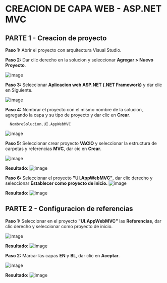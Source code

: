 # CREACION DE CAPA WEB - ASP.NET MVC
## PARTE 1 - Creacion de proyecto

**Paso 1:** Abrir el proyecto con arquitectura Visual Studio.

**Paso 2:** Dar clic derecho en la solucion y seleccionar **Agregar > Nuevo Proyecto**.

![image](https://github.com/user-attachments/assets/16fa0adf-2c8b-4c25-8f7f-e50a3f51c500)

**Paso 3:** Seleccionar **Aplicacion web ASP.NET (.NET Framework)** y dar clic en Siguiente.

![image](https://github.com/user-attachments/assets/60b2fac4-bdee-4c71-9da8-923644d682ce)


**Paso 4:** Nombrar el proyecto con el mismo nombre de la solucion, agregando la capa y su tipo de proyecto y dar clic en **Crear**.
```
  NombreSolucion.UI.AppWebMVC
```
![image](https://github.com/user-attachments/assets/5db9291f-20cd-466d-9ba0-1891bf3eb29d)


**Paso 5:** Seleccionar crear proyecto **VACIO** y seleccionar la estructura de carpetas y referencias **MVC**, dar cic en **Crear**.

![image](https://github.com/user-attachments/assets/429dd948-e2fd-4d8d-a530-19138952b1f3)

**Resultado:**
![image](https://github.com/user-attachments/assets/b7a39b93-9294-40aa-a4fe-2e1146810bad)

**Paso 6:** Seleccionar el proyecto **"UI.AppWebMVC"**, dar clic derecho y seleccionar **Establecer como proyecto de inicio.**
![image](https://github.com/user-attachments/assets/3221f8d2-904b-4f16-afa9-3580cc0782f1)

**Resultado:**
![image](https://github.com/user-attachments/assets/c106490b-12ae-44c9-a4e5-430c719e8532)


## PARTE 2 - Configuracion de referencias
**Paso 1:** Seleccionar en el proyecto **"UI.AppWebMVC"** las **Referencias**, dar clic derecho y seleccionar como proyecto de inicio.

![image](https://github.com/user-attachments/assets/cf157fea-1143-4a76-9e83-80434dbbd7b3)

**Resultado:**
![image](https://github.com/user-attachments/assets/01a99bae-bdc5-44fe-af92-3c550492c1d2)

**Paso 2:** Marcar las capas **EN** y  **BL**, dar clic en **Aceptar**.

![image](https://github.com/user-attachments/assets/68df0194-91cb-4c1f-aa6d-1bf201a3a377)

**Resultado:**
![image](https://github.com/user-attachments/assets/1be5fa72-ee12-4ca8-86c9-609df3fdfc6f)
